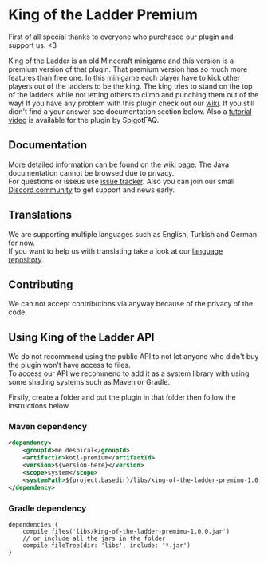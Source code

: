 # King of the Ladder Premium
First of all special thanks to everyone who purchased our plugin and support us. <3

King of the Ladder is an old Minecraft minigame and this version is a premium version of that plugin. That premium version has so much more features than free one. In this minigame each player have to kick other players out of the ladders to be the king. The king tries to stand on the top of the ladders while not letting others to climb and punching them out of the way! If you have any problem with this plugin check out our [wiki](https://github.com/Despical/KOTLPremium/wiki). If you still didn't find a your answer see documentation section below. Also a [tutorial video](https://www.youtube.com/watch?v=O_vkf_J4OgY) is available for the plugin by SpigotFAQ.

## Documentation
More detailed information can be found on the [wiki page](https://github.com/Despical/KOTLPremium/wiki).
The Java documentation cannot be browsed due to privacy.<br>For questions or isseus use [issue tracker](https://github.com/Despical/KOTL/issues).
Also you can join our small [Discord community](https://www.discord.gg/rVkaGmyszE) to get support and news early.

## Translations
We are supporting multiple languages such as English, Turkish and German for now.<br>
If you want to help us with translating take a look at our [language repository](https://github.com/Despical/LocaleStorage).

## Contributing
We can not accept contributions via anyway because of the privacy of the code.

## Using King of the Ladder API
We do not recommend using the public API to not let anyone who didn't buy the plugin won't have access to files.<br>To access
our API we recommend to add it as a system library with using some shading systems such as Maven or Gradle.

Firstly, create a folder and put the plugin in that folder then follow the instructions below.

### Maven dependency

```xml
<dependency>
    <groupId>me.despical</groupId>
    <artifactId>kotl-premium</artifactId>
    <version>${version-here}</version>
    <scope>system</scope>
    <systemPath>${project.basedir}/libs/king-of-the-ladder-premimu-1.0.0.jar</systemPath>
</dependency>
```

### Gradle dependency
```
dependencies {
    compile files('libs/king-of-the-ladder-premimu-1.0.0.jar')
    // or include all the jars in the folder
    compile fileTree(dir: 'libs', include: '*.jar')
}
```
